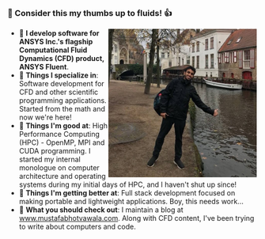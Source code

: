 ###         👋 Consider this my thumbs up to fluids! :+1:

<!-- <img alt="GIF" height="5%" src="https://media.giphy.com/media/USV0ym3bVWQJJmNu3N/giphy.gif" /> -->

<img  height="300" align="right" src="image_1.jpg" />




- :dolphin: **I develop software for ANSYS Inc.'s flagship Computational Fluid Dynamics (CFD) product, ANSYS Fluent**. 
- :racehorse: **Things I specialize in**: Software development for CFD and other scientific programming applications. Started from the math and now we're here!
- 🔭 **Things I'm good at**: High Performance Computing (HPC) - OpenMP, MPI and CUDA programming. I started my internal monologue on computer architecture and operating systems during my initial days of HPC, and I haven't shut up since!
- 🌱 **Things I'm getting better at**: Full stack development focused on making portable and lightweight applications. Boy, this needs work...
- :email: **What you should check out**: I maintain a blog at  <a href="https://mustafabhotvawala.com/">www.mustafabhotvawala.com</a>. Along with CFD content, I've been trying to write about computers and code. 


